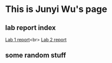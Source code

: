 # This is Junyi Wu's page

## **lab report index<br>**
[Lab 1 report](https://pei-lu.github.io/cse15l-lab-reports/lab1Report.html)<br\>
[Lab 2 report](https://pei-lu.github.io/cse15l-lab-reports/lab2_report_week4.html)

## some random stuff

